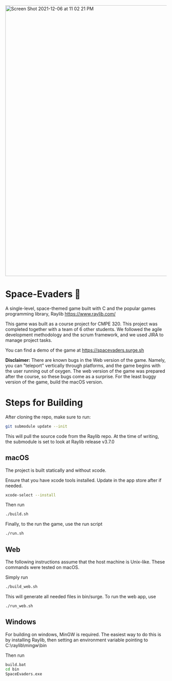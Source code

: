 <img width="843" alt="Screen Shot 2021-12-06 at 11 02 21 PM" src="https://user-images.githubusercontent.com/38915815/144964107-0618a666-bca1-4c03-bc6a-dc05cfb2c224.png">

# Space-Evaders 🚀

A single-level, space-themed game built with C and the popular games programming library, Raylib https://www.raylib.com/

This game was built as a course project for CMPE 320. This project was completed together with a team of 6 other students. We followed the agile development methodology and the scrum framework, and we used JIRA to manage project tasks.

You can find a demo of the game at https://spacevaders.surge.sh

**Disclaimer:** There are known bugs in the Web version of the game. Namely, you can "teleport" vertically through platforms, and the game begins with the user running out of oxygen. The web version of the game was prepared after the course, so these bugs come as a surprise. For the least buggy version of the game, build the macOS version.

# Steps for Building

After cloning the repo, make sure to run:

```bash
git submodule update --init
```

This will pull the source code from the Raylib repo. At the time of writing, the submodule is set to look at Raylib release v3.7.0

## macOS
The project is built statically and without xcode.

Ensure that you have xcode tools installed. Update in the app store after if needed.

```bash
xcode-select --install
```

Then run
```bash
./build.sh
```

Finally, to the run the game, use the run script
```bash
./run.sh
```

## Web

The following instructions assume that the host machine is Unix-like. These commands were tested on macOS.

Simply run

```bash
./build_web.sh
```

This will generate all needed files in bin/surge. To run the web app, use

```bash
./run_web.sh
```

## Windows

For building on windows, MinGW is required.
The easiest way to do this is by installing Raylib, then setting an environment variable pointing to C:\raylib\mingw\bin

Then run
```bash
build.bat
cd bin
SpaceEvaders.exe
```


